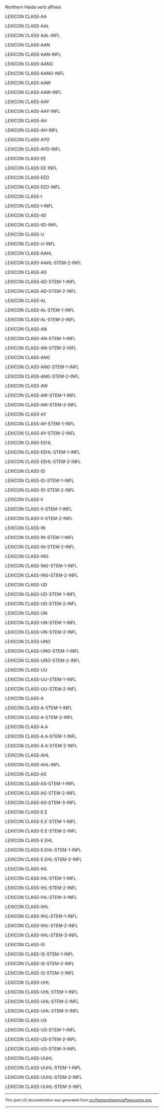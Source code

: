 
Northern Haida verb affixes                       

LEXICON CLASS-AA 

LEXICON CLASS-AAL 

LEXICON CLASS-AAL-INFL 

LEXICON CLASS-AAN 

LEXICON CLASS-AAN-INFL 

LEXICON CLASS-AANG 

LEXICON CLASS-AANG-INFL 

LEXICON CLASS-AAW 

LEXICON CLASS-AAW-INFL 

LEXICON CLASS-AAY 

LEXICON CLASS-AAY-INFL 

LEXICON CLASS-AH 

LEXICON CLASS-AH-INFL 

LEXICON CLASS-AYD 

LEXICON CLASS-AYD-INFL 

LEXICON CLASS-EE 

LEXICON CLASS-EE-INFL 

LEXICON CLASS-EED 

LEXICON CLASS-EED-INFL 

LEXICON CLASS-I 

LEXICON CLASS-I-INFL 

LEXICON CLASS-IID 

LEXICON CLASS-IID-INFL 

LEXICON CLASS-U 

LEXICON CLASS-U-INFL 

LEXICON CLASS-AAHL 

LEXICON CLASS-AAHL-STEM-2-INFL 

LEXICON CLASS-AD 

LEXICON CLASS-AD-STEM-1-INFL 

LEXICON CLASS-AD-STEM-2-INFL 

LEXICON CLASS-AL 

LEXICON CLASS-AL-STEM-1-INFL 

LEXICON CLASS-AL-STEM-2-INFL 

LEXICON CLASS-AN 

LEXICON CLASS-AN-STEM-1-INFL 

LEXICON CLASS-AN-STEM-2-INFL 

LEXICON CLASS-ANG 

LEXICON CLASS-ANG-STEM-1-INFL 

LEXICON CLASS-ANG-STEM-2-INFL 

LEXICON CLASS-AW 

LEXICON CLASS-AW-STEM-1-INFL 

LEXICON CLASS-AW-STEM-2-INFL 

LEXICON CLASS-AY 

LEXICON CLASS-AY-STEM-1-INFL 

LEXICON CLASS-AY-STEM-2-INFL 

LEXICON CLASS-EEHL 

LEXICON CLASS-EEHL-STEM-1-INFL 

LEXICON CLASS-EEHL-STEM-2-INFL 

LEXICON CLASS-ID 

LEXICON CLASS-ID-STEM-1-INFL 

LEXICON CLASS-ID-STEM-2-INFL 

LEXICON CLASS-II 

LEXICON CLASS-II-STEM-1-INFL 

LEXICON CLASS-II-STEM-2-INFL 

LEXICON CLASS-IN 

LEXICON CLASS-IN-STEM-1-INFL 

LEXICON CLASS-IN-STEM-2-INFL 

LEXICON CLASS-ING 

LEXICON CLASS-ING-STEM-1-INFL 

LEXICON CLASS-ING-STEM-2-INFL 

LEXICON CLASS-UD 

LEXICON CLASS-UD-STEM-1-INFL 

LEXICON CLASS-UD-STEM-2-INFL 

LEXICON CLASS-UN 

LEXICON CLASS-UN-STEM-1-INFL 

LEXICON CLASS-UN-STEM-2-INFL 

LEXICON CLASS-UNG 

LEXICON CLASS-UNG-STEM-1-INFL 

LEXICON CLASS-UNG-STEM-2-INFL 

LEXICON CLASS-UU 

LEXICON CLASS-UU-STEM-1-INFL   

LEXICON CLASS-UU-STEM-2-INFL  

LEXICON CLASS-A 

LEXICON CLASS-A-STEM-1-INFL  

LEXICON CLASS-A-STEM-2-INFL 

LEXICON CLASS-A.A 

LEXICON CLASS-A.A-STEM-1-INFL  

LEXICON CLASS-A.A-STEM-2-INFL 

LEXICON CLASS-AHL 

LEXICON CLASS-AHL-INFL 

LEXICON CLASS-AS 

LEXICON CLASS-AS-STEM-1-INFL 

LEXICON CLASS-AS-STEM-2-INFL 

LEXICON CLASS-AS-STEM-3-INFL 

LEXICON CLASS-E.E 

LEXICON CLASS-E.E-STEM-1-INFL 

LEXICON CLASS-E.E-STEM-2-INFL 

LEXICON CLASS-E.EHL 

LEXICON CLASS-E.EHL-STEM-1-INFL 

LEXICON CLASS-E.EHL-STEM-2-INFL 

LEXICON CLASS-IHL 

LEXICON CLASS-IHL-STEM-1-INFL 

LEXICON CLASS-IHL-STEM-2-INFL 

LEXICON CLASS-IHL-STEM-3-INFL 

LEXICON CLASS-IIHL 

LEXICON CLASS-IIHL-STEM-1-INFL 

LEXICON CLASS-IIHL-STEM-2-INFL 

LEXICON CLASS-IIHL-STEM-3-INFL 

LEXICON CLASS-IS 

LEXICON CLASS-IS-STEM-1-INFL 

LEXICON CLASS-IS-STEM-2-INFL 

LEXICON CLASS-IS-STEM-3-INFL 

LEXICON CLASS-UHL 

LEXICON CLASS-UHL-STEM-1-INFL 

LEXICON CLASS-UHL-STEM-2-INFL 

LEXICON CLASS-UHL-STEM-3-INFL 

LEXICON CLASS-US 

LEXICON CLASS-US-STEM-1-INFL 

LEXICON CLASS-US-STEM-2-INFL 

LEXICON CLASS-US-STEM-3-INFL 

LEXICON CLASS-UUHL 

LEXICON CLASS-UUHL-STEM-1-INFL 

LEXICON CLASS-UUHL-STEM-2-INFL 

LEXICON CLASS-UUHL-STEM-3-INFL 

* * *

<small>This (part of) documentation was generated from [src/fst/morphology/affixes/verbs.lexc](https://github.com/giellalt/lang-hdn/blob/main/src/fst/morphology/affixes/verbs.lexc)</small>

---

